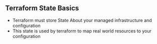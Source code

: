 ## Terraform State Basics

- Terraform must store State About your managed infrastructure and configuration
- This state is used by terraform to map real world resources to your configuration 